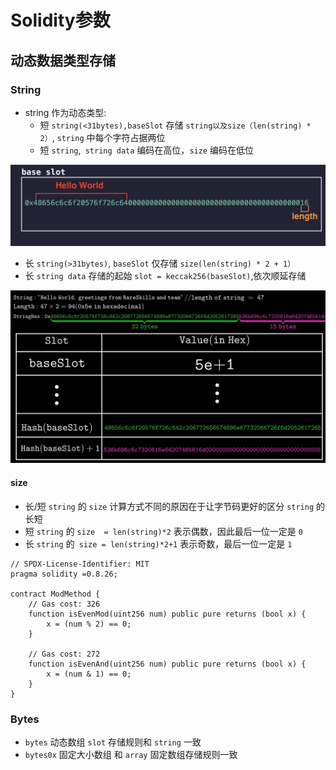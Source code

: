 # Solidity参数
## 动态数据类型存储
### String
- string 作为动态类型:
  - 短 `string(<31bytes),baseSlot` 存储 `string以及size（len(string) * 2）`, `string` 中每个字符占据两位
  - 短 `string`,` string data` 编码在高位，`size` 编码在低位

![](./images/string_short_helloworld.png)
  - 长 `string(>31bytes)`, `baseSlot` 仅存储 `size(len(string) * 2 + 1）`
  - 长 `string data` 存储的起始 `slot = keccak256(baseSlot)`,依次顺延存储

![](./images/string_long_helloworld.png)
#### size
- 长/短 `string` 的 `size` 计算方式不同的原因在于让字节码更好的区分 `string` 的长短
- 短 `string` 的 `size  = len(string)*2` 表示偶数，因此最后一位一定是 `0`
- 长 `string` 的` size = len(string)*2+1` 表示奇数，最后一位一定是 `1`
```solidity
// SPDX-License-Identifier: MIT
pragma solidity =0.8.26;

contract ModMethod {
    // Gas cost: 326
    function isEvenMod(uint256 num) public pure returns (bool x) {
        x = (num % 2) == 0;
    }

    // Gas cost: 272
    function isEvenAnd(uint256 num) public pure returns (bool x) {
        x = (num & 1) == 0;
    }
}
```
### Bytes
- `bytes` 动态数组 `slot` 存储规则和 `string` 一致
- `bytes0x` 固定大小数组 和 `array` 固定数组存储规则一致
